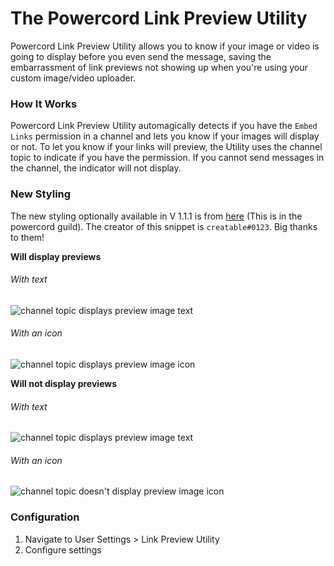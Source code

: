 # The Powercord Link Preview Utility

Powercord Link Preview Utility allows you to know if your image or video is going to display before you even send the message, saving the embarrassment of link previews not showing up when you're using your custom image/video uploader.

### How It Works

Powercord Link Preview Utility automagically detects if you have the `Embed Links` permission in a channel and lets you know if your images will display or not. To let you know if your links will preview, the Utility uses the channel topic to indicate if you have the permission. If you cannot send messages in the channel, the indicator will not display.

### New Styling

The new styling optionally available in V 1.1.1 is from [here](https://canary.discord.com/channels/538759280057122817/755005803303403570/755282035538526308) (This is in the powercord guild). The creator of this snippet is `creatable#0123`. Big thanks to them!

**Will display previews**

###### With text

![channel topic displays preview image text](https://i.adiscorduser.com/63EA3Ll.png)

###### With an icon

![channel topic displays preview image icon](https://i.adiscorduser.com/WQoZQCR.png)

**Will not display previews**

###### With text

![channel topic displays preview image text](https://i.adiscorduser.com/1Wyt8JX.png)

###### With an icon

![channel topic doesn't display preview image icon](https://i.adiscorduser.com/qIVtRrL.png)

### Configuration

1. Navigate to User Settings > Link Preview Utility
2. Configure settings